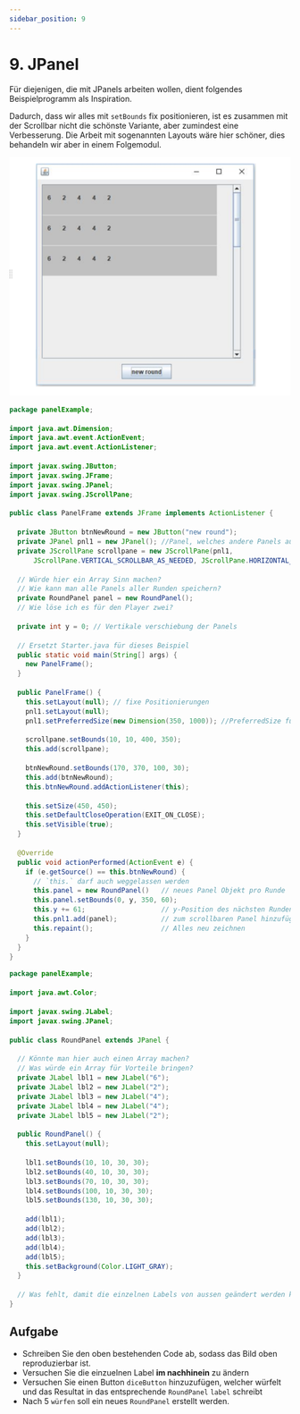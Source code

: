 ```yaml
---
sidebar_position: 9
---
```


# 9. JPanel

Für diejenigen, die mit JPanels arbeiten wollen, dient folgendes Beispielprogramm als Inspiration.

Dadurch, dass wir alles mit `setBounds` fix positionieren, ist es zusammen mit der Scrollbar nicht die schönste Variante, aber zumindest eine Verbesserung. Die Arbeit mit sogenannten Layouts wäre hier schöner, dies behandeln wir aber in einem Folgemodul.

![](../img/JPanel.png)

```java title="PanelFrame.java"
package panelExample;

import java.awt.Dimension;
import java.awt.event.ActionEvent;
import java.awt.event.ActionListener;

import javax.swing.JButton;
import javax.swing.JFrame;
import javax.swing.JPanel;
import javax.swing.JScrollPane;

public class PanelFrame extends JFrame implements ActionListener {

  private JButton btnNewRound = new JButton("new round");
  private JPanel pnl1 = new JPanel(); //Panel, welches andere Panels aufnimmt
  private JScrollPane scrollpane = new JScrollPane(pnl1,
      JScrollPane.VERTICAL_SCROLLBAR_AS_NEEDED, JScrollPane.HORIZONTAL_SCROLLBAR_NEVER);

  // Würde hier ein Array Sinn machen?
  // Wie kann man alle Panels aller Runden speichern?
  private RoundPanel panel = new RoundPanel();
  // Wie löse ich es für den Player zwei?

  private int y = 0; // Vertikale verschiebung der Panels

  // Ersetzt Starter.java für dieses Beispiel
  public static void main(String[] args) {
    new PanelFrame();
  }

  public PanelFrame() {
    this.setLayout(null); // fixe Positionierungen
    pnl1.setLayout(null);
    pnl1.setPreferredSize(new Dimension(350, 1000)); //PreferredSize für scrollbar

    scrollpane.setBounds(10, 10, 400, 350);
    this.add(scrollpane);

    btnNewRound.setBounds(170, 370, 100, 30);
    this.add(btnNewRound);
    this.btnNewRound.addActionListener(this);

    this.setSize(450, 450);
    this.setDefaultCloseOperation(EXIT_ON_CLOSE);
    this.setVisible(true);
  }

  @Override
  public void actionPerformed(ActionEvent e) {
    if (e.getSource() == this.btnNewRound) {
      // `this.` darf auch weggelassen werden
      this.panel = new RoundPanel()   // neues Panel Objekt pro Runde
      this.panel.setBounds(0, y, 350, 60);
      this.y += 61;                   // y-Position des nächsten Runden Panels
      this.pnl1.add(panel);           // zum scrollbaren Panel hinzufügen
      this.repaint();                 // Alles neu zeichnen
    }
  }
}
```

```java title="RoundPanel.java"
package panelExample;

import java.awt.Color;

import javax.swing.JLabel;
import javax.swing.JPanel;

public class RoundPanel extends JPanel {

  // Könnte man hier auch einen Array machen?
  // Was würde ein Array für Vorteile bringen?
  private JLabel lbl1 = new JLabel("6");
  private JLabel lbl2 = new JLabel("2");
  private JLabel lbl3 = new JLabel("4");
  private JLabel lbl4 = new JLabel("4");
  private JLabel lbl5 = new JLabel("2");

  public RoundPanel() {
    this.setLayout(null);

    lbl1.setBounds(10, 10, 30, 30);
    lbl2.setBounds(40, 10, 30, 30);
    lbl3.setBounds(70, 10, 30, 30);
    lbl4.setBounds(100, 10, 30, 30);
    lbl5.setBounds(130, 10, 30, 30);

    add(lbl1);
    add(lbl2);
    add(lbl3);
    add(lbl4);
    add(lbl5);
    this.setBackground(Color.LIGHT_GRAY);
  }

  // Was fehlt, damit die einzelnen Labels von aussen geändert werden können?
}
```

## Aufgabe

- Schreiben Sie den oben bestehenden Code ab, sodass das Bild oben reproduzierbar ist.
- Versuchen Sie die einzuelnen Label **im nachhinein** zu ändern
- Versuchen Sie einen Button `diceButton` hinzuzufügen, welcher würfelt und das Resultat in das entsprechende `RoundPanel` `label` schreibt
- Nach 5 `würfen` soll ein neues `RoundPanel` erstellt werden.
